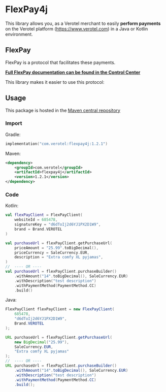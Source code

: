 # FlexPay4j

This library allows you, as a Verotel merchant to easily
**perform payments** on the Verotel platform (https://www.verotel.com) in a
Java or Kotlin environment.

## FlexPay

FlexPay is a protocol that facilitates these payments.

**[Full FlexPay documentation can be found in the Control Center](https://controlcenter.verotel.com/flexpay-doc/#verotel-flexpay-documentation)**

This library makes it easier to use this protocol:

## Usage

This package is hosted in the [Maven central repository](https://search.maven.org/artifact/com.verotel/flexpay4j)

### Import

Gradle:

```kotlin
implementation("com.verotel:flexpay4j:1.2.1")
```

Maven:

```XML
<dependency>
    <groupId>com.verotel</groupId>
    <artifactId>flexpay4j</artifactId>
    <version>1.2.1</version>
</dependency>
```

### Code

Kotlin:

```kotlin
val flexPayClient = FlexPayClient(
    websiteId = 685478,
    signatureKey = "d6dToIj2d6YJ1PX2D1W9",
    brand = Brand.VEROTEL
)

val purchaseUrl = flexPayClient.getPurchaseUrl(
    priceAmount = "25.99".toBigDecimal(),
    priceCurrency = SaleCurrency.EUR,
    description = "Extra comfy XL pyjamas",
)
//  ---- OR ----
val purchaseUrl = flexPayClient.purchaseBuilder()
    .withAmount("14".toBigDecimal(), SaleCurrency.EUR)
    .withDescription("test description")
    .withPaymentMethod(PaymentMethod.CC)
    .build()
```

Java:

```java
FlexPayClient flexPayClient = new FlexPayClient(
    685478,
    "d6dToIj2d6YJ1PX2D1W9",
    Brand.VEROTEL
);

URL purchaseUrl = flexPayClient.getPurchaseUrl(
    new BigDecimal("25.99"),
    SaleCurrency.EUR,
    "Extra comfy XL pyjamas"
);
//  ---- OR ----
URL purchaseUrl = flexPayClient.purchaseBuilder()
    .withAmount("14".toBigDecimal(), SaleCurrency.EUR)
    .withDescription("test description")
    .withPaymentMethod(PaymentMethod.CC)
    .build();
```


